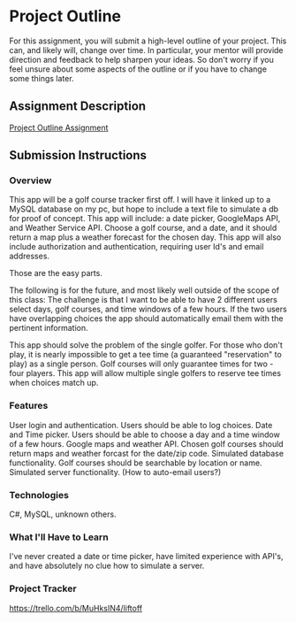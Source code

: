 # Project Outline
For this assignment, you will submit a high-level outline of your project. This can, and likely will, change over time. In particular, your mentor will provide direction and feedback to help sharpen your ideas. So don't worry if you feel unsure about some aspects of the outline or if you have to change some things later.

## Assignment Description
[Project Outline Assignment](https://education.launchcode.org/liftoff/modules/assignments/project-outline)

## Submission Instructions

### Overview
This app will be a golf course tracker first off. I will have it linked up to a MySQL database on my pc, but hope to include a text file to simulate a db 
for proof of concept. This app will include: a date picker, GoogleMaps API, and Weather Service API. Choose a golf course, and a date, and it should return
a map plus a weather forecast for the chosen day. This app will also include authorization and authentication, requiring user Id's and email addresses.

Those are the easy parts.

The following is for the future, and most likely well outside of the scope of this class:
The challenge is that I want to be able to have 2 different users select days, golf courses, and time windows of a few hours. If the two users have overlapping
choices the app should automatically email them with the pertinent information.

This app should solve the problem of the single golfer. For those who don't play, it is nearly impossible to get a tee time (a guaranteed "reservation" 
to play) as a single person. Golf courses will only guarantee times for two - four players. This app will allow multiple single golfers to reserve tee times
when choices match up.

### Features
User login and authentication. Users should be able to log choices.
Date and Time picker. Users should be able to choose a day and a time window of a few hours.
Google maps and weather API. Chosen golf courses should return maps and weather forcast for the date/zip code.
Simulated database functionality. Golf courses should be searchable by location or name.
Simulated server functionality. (How to auto-email users?)

### Technologies
C#, MySQL, unknown others.

### What I'll Have to Learn
I've never created a date or time picker, have limited experience with API's, and have absolutely no clue how to simulate a server.

### Project Tracker
https://trello.com/b/MuHksIN4/liftoff
